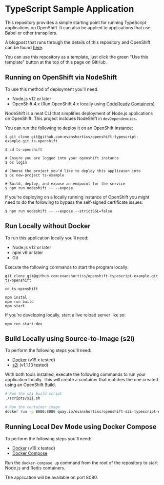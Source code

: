 # TypeScript Sample Application

This repository provides a simple starting point for running TypeScript
applications on OpenShift. It can also be applied to applications that use
Babel or other transpilers.

A blogpost that runs through the details of this repository and OpenShift can
be found [here](http://evanshortiss.com/development/openshift/javascript/typescript/2018/02/15/ts-on-openshift.html).

You can use this repository as a template, just click the green "Use this
template" button at the top of this page on GitHub.

## Running on OpenShift via NodeShift
To use this method of deployment you'll need:

* Node.js v12 or later
* OpenShift 4.x (Run OpenShift 4.x locally using [CodeReady Containers](https://developers.redhat.com/products/codeready-containers/overview))

NodeShift is a neat CLI that simplifies deployment of Node.js applications on
OpenShift. This project incldues NodeShift in `devDependencies`.

You can run the following to deploy it on an OpenShift instance:

```
$ git clone git@github.com:evanshortiss/openshift-typescript-example.git ts-openshift

$ cd ts-openshift

# Ensure you are logged into your openshift instance
$ oc login

# Choose the project you'd like to deploy this applicaion into
$ oc new-project ts-example

# Build, deploy, and expose an endpoint for the service
$ npm run nodeshift -- --expose
```

If you're deploying on a locally running instance of OpenShift you might need
to do the following to bypass the self-signed certificate issues:

```
$ npm run nodeshift -- --expose --strictSSL=false
```

## Run Locally without Docker
To run this application locally you'll need:

* Node.js v12 or later
* npm v6 or later
* Git

Execute the following commands to start the program locally:

```
git clone git@github.com:evanshortiss/openshift-typescript-example.git ts-openshift

cd ts-openshift

npm instal
npm run build
npm start
```

If you're developing locally, start a live reload server like so:

```
npm run start-dev
```

## Build Locally using Source-to-Image (s2i)
To perform the following steps you'll need:

* [Docker](https://docs.docker.com/release-notes/) (v19.x tested)
* [s2i](https://github.com/openshift/source-to-image/releases) (v1.1.13 tested)

With both tools installed, execute the following commands to run your
application locally. This will create a container that matches the one created
using an OpenShift Build.

```bash
# Run the s2i build script
./scripts/s2i.sh

# Run the container image
docker run -p 8080:8080 quay.io/evanshortiss/openshift-s2i-typescript-example
```

## Running Local Dev Mode using Docker Compose
To perform the following steps you'll need:

* [Docker](https://docs.docker.com/release-notes/) (v19.x tested)
* [Docker Compose](https://docs.docker.com/compose/install/)

Run the `docker-compose up` command from the root of the repository to start
Node.js and Redis containers.

The application will be available on port 8080.
